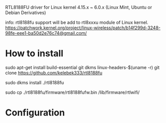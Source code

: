 RTL8188FU driver for Linux kernel 4.15.x ~ 6.0.x (Linux Mint, Ubuntu or Debian Derivatives)

info: rtl8188fu support will be add to rtl8xxxu module of Linux kernel. https://patchwork.kernel.org/project/linux-wireless/patch/b14f299d-3248-98fe-eee1-ba50d2e76c74@gmail.com/
# How to install
sudo apt-get install build-essential git dkms linux-headers-$(uname -r)
git clone https://github.com/kelebek333/rtl8188fu

sudo dkms install ./rtl8188fu

sudo cp ./rtl8188fu/firmware/rtl8188fufw.bin /lib/firmware/rtlwifi/
# Configuration
